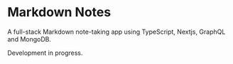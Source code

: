 # Markdown Notes

A full-stack Markdown note-taking app using TypeScript, Nextjs, GraphQL and MongoDB.

Development in progress.
